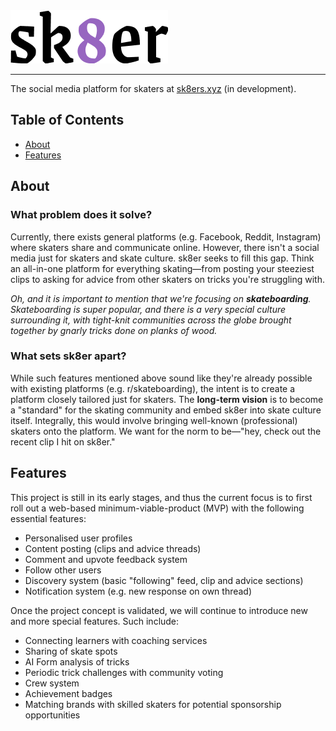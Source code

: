 <picture>
  <source media="(prefers-color-scheme: dark)" srcset="assets/images/logo-white.png">
  <source media="(prefers-color-scheme: light)" srcset="assets/images/logo-black.png">
  <img alt="sk8er logo" src="assets/images/logo-black.png">
</picture>

---

The social media platform for skaters at [sk8ers.xyz](https://sk8ers.xyz) (in development).

## Table of Contents

- [About](#about)
- [Features](#features)
<!-- - [Contact](#contact)
- [Getting Started](#getting-started)
  - [Prerequisites](#prerequisites)
  - [Installation](#installation)
- [Usage](#usage)
- [Contributing](#contributing)
- [License](#license) -->

## About

### What problem does it solve?

Currently, there exists general platforms (e.g. Facebook, Reddit, Instagram) where skaters share and communicate online. However, there isn't a social media just for skaters and skate culture. sk8er seeks to fill this gap. Think an all-in-one platform for everything skating—from posting your steeziest clips to asking for advice from other skaters on tricks you're struggling with.

_Oh, and it is important to mention that we're focusing on **skateboarding**. Skateboarding is super popular, and there is a very special culture surrounding it, with tight-knit communities across the globe brought together by gnarly tricks done on planks of wood._

### What sets sk8er apart?

While such features mentioned above sound like they're already possible with existing platforms (e.g. r/skateboarding), the intent is to create a platform closely tailored just for skaters. The **long-term vision** is to become a "standard" for the skating community and embed sk8er into skate culture itself. Integrally, this would involve bringing well-known (professional) skaters onto the platform. We want for the norm to be—"hey, check out the recent clip I hit on sk8er."

## Features

This project is still in its early stages, and thus the current focus is to first roll out a web-based minimum-viable-product (MVP) with the following essential features:

- Personalised user profiles
- Content posting (clips and advice threads)
- Comment and upvote feedback system
- Follow other users
- Discovery system (basic "following" feed, clip and advice sections)
- Notification system (e.g. new response on own thread)

Once the project concept is validated, we will continue to introduce new and more special features. Such include:

- Connecting learners with coaching services
- Sharing of skate spots
- AI Form analysis of tricks
- Periodic trick challenges with community voting
- Crew system
- Achievement badges
- Matching brands with skilled skaters for potential sponsorship opportunities

<!-- ## Contact

Any inquiries should be sent to George at hmw.geo@gmail.com.

## Getting Started

These instructions will help you get a copy of the project up and running on your local machine.

### Prerequisites

List any software, tools, or dependencies that need to be installed before setting up your project:

```bash
# Example prerequisites
node.js >= 14.0.0
npm >= 6.0.0
```

### Installation

Step-by-step instructions on how to install and set up your project:

```bash
# Clone the repository
git clone https://github.com/yourusername/sk8er.git

# Navigate to the project directory
cd sk8er

# Install dependencies
npm install

# Run the application
npm start
```

## Usage

Provide examples of how to use your project. Include code snippets, screenshots, or GIFs if helpful:

```bash
# Example usage
npm run build
```

## Contributing

We welcome contributions! Please follow these steps:

1. Fork the repository
2. Create a feature branch (`git checkout -b feature/amazing-feature`)
3. Commit your changes (`git commit -m 'Add some amazing feature'`)
4. Push to the branch (`git push origin feature/amazing-feature`)
5. Open a Pull Request

## License

This project is licensed under the MIT License - see the [LICENSE](LICENSE) file for details. -->
